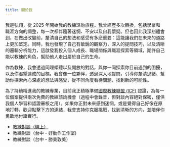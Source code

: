 ```yaml
---
title: 關於我
---
```


我是弘翔，從 2025 年開始我的教練諮詢旅程。我曾經歷多次轉換，包括學業和職涯方向的調整，每一次都伴隨著迷惘、不安以及自我懷疑。但也因此我深刻體會到，在做出改變前，釐清自己的想法和感受有多麽重要：這能讓我們在未來的道路上更加堅定。同時，我也發現了自己有敏銳的觀察力，深入的提問技巧，以及清晰的邏輯分析能力，這啟發我投入個人成長、職場關係與職涯探索等領域，期許自己能以教練的角色，幫助他人走出屬於自己的生命。

作為教練，我會透過同理傾聽以及開放的對話，與你一同探索你目前遇到的困擾，以及你渴望達成的目標。我會像一位夥伴，透過深入地提問，引導你釐清思緒、幫助你探索內心深處的想法與感受，從不同角度看待問題，找到新的可能性。

為了持續精進我的教練專業，目前我正積極準備[國際教練聯盟 (ICF)](https://icftaiwan.org/) 認證，為每一位個案提供兩次免費的教練諮詢機會（過程中會錄音，但對談內容絕對保密，僅供我個人學習和認證審核之用）。如果你正對未來感到迷惘，或是覺得自己好像在原地打轉，歡迎點擊下方的連結，我會支持你克服挑戰，找到清晰的方向，並陪伴你勇敢地付諸實行。

+ [教練對談（線上）](https://book.morgen.so/joseanchien/online-coaching)
+ 教練對談（台中 - 好動作工作室)
+ 教練對談（台中 - 勝美敦美）




